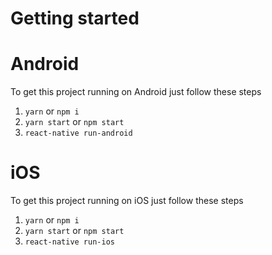 # Getting started

# Android

To get this project running on Android just follow these steps

1. `yarn` or `npm i`
2. `yarn start` or `npm start`
3. `react-native run-android`

# iOS

To get this project running on iOS just follow these steps

1. `yarn` or `npm i`
2. `yarn start` or `npm start`
3. `react-native run-ios`
